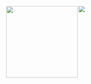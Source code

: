 <img src="https://raw.githubusercontent.com/hsbalar/batcave/master/public/images/batcave.png" align="left" width="192px" height="192px"/>
<img src="https://raw.githubusercontent.com/hsbalar/batcave/master/public/images/batcave_text.png" align="left"/>
